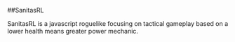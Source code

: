 ##SanitasRL

SanitasRL is a javascript roguelike focusing on tactical gameplay based on a lower health means greater power mechanic.
